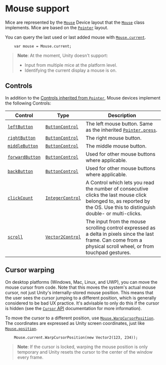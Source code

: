 # Mouse support

Mice are represented by the [`Mouse`](../api/UnityEngine.InputSystem.Mouse.html) Device layout that the [`Mouse`](../api/UnityEngine.InputSystem.Mouse.html) class implements. Mice are based on the [`Pointer`](Pointers.md) layout.

You can query the last used or last added mouse with [`Mouse.current`](../api/UnityEngine.InputSystem.Mouse.html#UnityEngine_InputSystem_Mouse_current).

```
    var mouse = Mouse.current;
```

>__Note__: At the moment, Unity doesn't support:
>* Input from multiple mice at the platform level.
>* Identifying the current display a mouse is on.

## Controls

In addition to the [Controls inherited from `Pointer`](Pointers.md#controls), Mouse devices implement the following Controls:

|Control|Type|Description|
|-------|----|-----------|
|[`leftButton`](../api/UnityEngine.InputSystem.Mouse.html#UnityEngine_InputSystem_Mouse_leftButton)|[`ButtonControl`](../api/UnityEngine.InputSystem.Controls.ButtonControl.html)|The left mouse button. Same as the inherited [`Pointer.press`](../api/UnityEngine.InputSystem.Pointer.html#UnityEngine_InputSystem_Pointer_press).|
|[`rightButton`](../api/UnityEngine.InputSystem.Mouse.html#UnityEngine_InputSystem_Mouse_rightButton)|[`ButtonControl`](../api/UnityEngine.InputSystem.Controls.ButtonControl.html)|The right mouse button.|
|[`middleButton`](../api/UnityEngine.InputSystem.Mouse.html#UnityEngine_InputSystem_Mouse_middleButton)|[`ButtonControl`](../api/UnityEngine.InputSystem.Controls.ButtonControl.html)|The middle mouse button.|
|[`forwardButton`](../api/UnityEngine.InputSystem.Mouse.html#UnityEngine_InputSystem_Mouse_forwardButton)|[`ButtonControl`](../api/UnityEngine.InputSystem.Controls.ButtonControl.html)|Used for other mouse buttons where applicable.|
|[`backButton`](../api/UnityEngine.InputSystem.Mouse.html#UnityEngine_InputSystem_Mouse_backButton)|[`ButtonControl`](../api/UnityEngine.InputSystem.Controls.ButtonControl.html)|Used for other mouse buttons where applicable.|
|[`clickCount`](../api/UnityEngine.InputSystem.Mouse.html#UnityEngine_InputSystem_Mouse_clickCount)|[`IntegerControl`](../api/UnityEngine.InputSystem.Controls.IntegerControl.html)|A Control which lets you read the number of consecutive clicks the last mouse click belonged to, as reported by the OS. Use this to distinguish double- or multi-clicks.|
|[`scroll`](../api/UnityEngine.InputSystem.Mouse.html#UnityEngine_InputSystem_Mouse_scroll)|[`Vector2Control`](../api/UnityEngine.InputSystem.Controls.Vector2Control.html)|The input from the mouse scrolling control expressed as a delta in pixels since the last frame. Can come from a physical scroll wheel, or from touchpad gestures.|

## Cursor warping

On desktop platforms (Windows, Mac, Linux, and UWP), you can move the mouse cursor from code. Note that this moves the system's actual mouse cursor, not just Unity's internally-stored mouse position. This means that the user sees the cursor jumping to a different position, which is generally considered to be bad UX practice. It's advisable to only do this if the cursor is hidden (see the [`Cursor` API](https://docs.unity3d.com/ScriptReference/Cursor.html) documentation for more information).

To move the cursor to a different position, use [`Mouse.WarpCursorPosition`](../api/UnityEngine.InputSystem.Mouse.html#UnityEngine_InputSystem_Mouse_WarpCursorPosition_Vector2_). The coordinates are expressed as Unity screen coordinates, just like [`Mouse.position`](../api/UnityEngine.InputSystem.Pointer.html#UnityEngine_InputSystem_Pointer_position).

```
    Mouse.current.WarpCursorPosition(new Vector2(123, 234));
```

>__Note__: If the cursor is locked, warping the mouse position is only temporary and Unity resets the cursor to the center of the window every frame.
